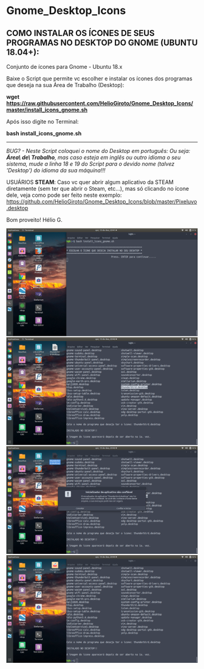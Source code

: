 # Gnome_Desktop_Icons
## COMO INSTALAR OS ÍCONES DE SEUS PROGRAMAS NO DESKTOP DO GNOME (UBUNTU 18.04+):

Conjunto de ícones para Gnome - Ubuntu 18.x

Baixe o Script que permite vc escolher e instalar os ícones dos programas que deseja na sua Área de Trabalho (Desktop):

**wget https://raw.githubusercontent.com/HelioGiroto/Gnome_Desktop_Icons/master/install_icons_gnome.sh**

Após isso digite no Terminal:

**bash install_icons_gnome.sh**

-------------------

*BUG? - Neste Script coloquei o nome do Desktop em português: Ou seja: **Área\ de\ Trabalho**, mas caso esteja em inglês ou outro idioma o seu sistema, mude a linha 18 e 19 do Script para o devido nome (talvez 'Desktop') do idioma da sua máquina!!!*

USUÁRIOS **STEAM**: Caso vc quer abrir algum aplicativo da STEAM diretamente (sem ter que abrir o Steam, etc...), mas só clicando no ícone dele, veja como pode ser feito neste exemplo: https://github.com/HelioGiroto/Gnome_Desktop_Icons/blob/master/Pixeluvo.desktop 

Bom proveito!
Hélio G.

![Screenshot 1](https://raw.githubusercontent.com/HelioGiroto/Gnome_Desktop_Icons/master/install%20icons%201.png)
![Screenshot 2](https://raw.githubusercontent.com/HelioGiroto/Gnome_Desktop_Icons/master/install%20icons%202.png)
![Screenshot 3](https://raw.githubusercontent.com/HelioGiroto/Gnome_Desktop_Icons/master/install%20icons%203.png)
![Screenshot 4](https://raw.githubusercontent.com/HelioGiroto/Gnome_Desktop_Icons/master/install%20icons%204.png)
